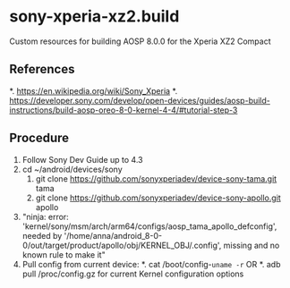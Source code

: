 # sony-xperia-xz2.build
Custom resources for building AOSP 8.0.0 for the Xperia XZ2 Compact

References
----------
*. https://en.wikipedia.org/wiki/Sony_Xperia
*. https://developer.sony.com/develop/open-devices/guides/aosp-build-instructions/build-aosp-oreo-8-0-kernel-4-4/#tutorial-step-3

Procedure
---------
1. Follow Sony Dev Guide up to 4.3
2. cd ~/android/devices/sony
   1. git clone https://github.com/sonyxperiadev/device-sony-tama.git tama
   2. git clone https://github.com/sonyxperiadev/device-sony-apollo.git apollo
3. "ninja: error: 'kernel/sony/msm/arch/arm64/configs/aosp_tama_apollo_defconfig', needed by '/home/anna/android_8-0-0/out/target/product/apollo/obj/KERNEL_OBJ/.config', missing and no known rule to make it"
4. Pull config from current device:
   *. cat /boot/config-`uname -r`   OR
   *. adb pull /proc/config.gz  for current Kernel configuration options
